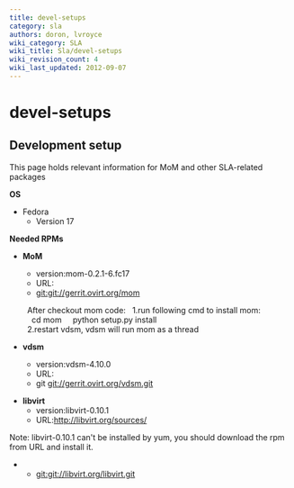 ```yaml
---
title: devel-setups
category: sla
authors: doron, lvroyce
wiki_category: SLA
wiki_title: Sla/devel-setups
wiki_revision_count: 4
wiki_last_updated: 2012-09-07
---
```


# devel-setups

## **Development setup**

This page holds relevant information for MoM and other SLA-related packages

**OS**

*   Fedora
    -   Version 17

**Needed RPMs**

*   **MoM**
    -   version:mom-0.2.1-6.fc17
    -   URL:
    -   <git:git://gerrit.ovirt.org/mom>

        After checkout mom code:
        1.run following cmd to install mom:
          cd mom
          python setup.py install
        2.restart vdsm, vdsm will run mom as a thread

*   **vdsm**
    -   version:vdsm-4.10.0
    -   URL:
    -   git <git://gerrit.ovirt.org/vdsm.git>

<!-- -->

*   **libvirt**
    -   version:libvirt-0.10.1
    -   URL:<http://libvirt.org/sources/>

Note: libvirt-0.10.1 can't be installed by yum, you should download the rpm from URL and install it.

*   -   <git:git://libvirt.org/libvirt.git>

